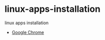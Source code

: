 # linux-apps-installation
linux apps installation

- [Google Chrome](https://github.com/zaenal-abidin-syah/linux-apps-installation/edit/main/google-chrome.md)
